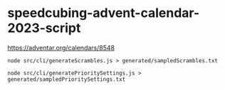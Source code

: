 # speedcubing-advent-calendar-2023-script
https://adventar.org/calendars/8548


```shell
node src/cli/generateScrambles.js > generated/sampledScrambles.txt
```

``` shell
node src/cli/generatePrioritySettings.js > generated/sampledPrioritySettings.txt
```
